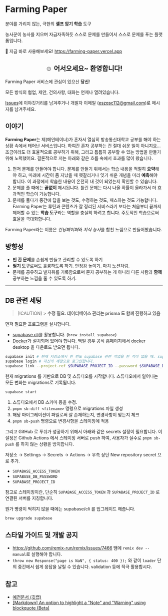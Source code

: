 # Farming Paper

분야를 가리지 않는, 극한의 **셀프 암기 학습** 도구

농사꾼이 농사를 지으며 자급자족하듯 스스로 문제를 만들어서 스스로 문제를 푸는 플랫폼입니다.

🚀 지금 바로 사용해보세요! <https://farming-paper.vercel.app>

<h2 align="center">
☺️ 어서오세요~ 환영합니다!
</h2>

Farming Paper 서비스에 관심이 있으신 **당신**!

모든 방식의 협업, 제안, 건의사항, 대화는 언제나 열려있습니다.

[Issues](https://github.com/farming-paper/farming-paper/issues)에 이야깃거리를 남겨주거나 개발자 이메일 (<eszqsc112@gmail.com>)로 메시지를 남겨주세요.

## 이야기

**Farming Paper**는 제(메인테이너)가 혼자서 열심히 방송통신대학교 공부를 해야 하는 상황 속에서 태어난 서비스입니다. 하여간 혼자 공부하는 건 절대 쉬운 일이 아니지요... 조금이라도 더 효율적으로 공부하기 위해, 그리고 틈틈히 공부할 수 있는 방법을 만들기 위해 노력했어요. 결론적으로 저는 아래와 같은 흐름 속에서 효과를 많이 봤습니다.

1. 먼저 문제를 만들어야 합니다. 문제를 만들기 위해서는 학습 내용을 적절히 **요약**해야 하고, 미래에 시간이 좀 지났을 때 헷갈리거나 잊기 쉬운 개념을 미리 **예측**해야 합니다. 이 과정에서 학습한 내용이 온전히 내 것이 되었는지 확인할 수 있습니다.
2. 문제를 풀 때에는 **끝없이** 제시됩니다. 틀린 문제는 다시 나올 확률이 올라가서 더 효과적인 학습이 가능합니다.
3. 문제를 풀다가 중간에 답을 보는 것도, 수정하는 것도, 패스하는 것도 가능합니다. Farming Paper는 루틴과 콘텐츠가 잘 정리된 서비스라기 보다는 처음부터 끝까지 제어할 수 있는 **학습 도구**라는 역할을 충실히 하려고 합니다. 주도적인 학습으로써 효율을 극대화합니다.

Farming Paper라는 이름은 *컨닝페이퍼*와 *지식 농사*를 합친 느낌으로 만들어봤습니다.

## 방향성

- **빈 칸 문제**를 손쉽게 만들고 관리할 수 있도록 하기
- **필기 도구**로써도 훌륭하도록 하기. 안정감 높이기. 마치 노션처럼.
- 문제를 공유하고 발자취를 기록함으로써 혼자 공부하는 게 아니라 다른 사람과 **함께** 공부하는 느낌을 줄 수 있도록 하기.

---

## DB 관련 세팅

> [!CAUTION] > **수정 필요. 데이터베이스 관리는 prisma 도 함께 진행하고 있음**

먼저 필요한 프로그램을 설치합니다.

- [supabase cli](https://supabase.com/docs/guides/cli)를 활용합니다. (`brew install supabase`)
- [Docker](https://www.docker.com/)가 설치되어 있어야 합니다. 맥일 경우 공식 홈페이지에서 docker desktop 을 다운로드 받으면 됩니다.

```bash
supabase init # 현재 저장소에서 한 번도 supabase 관련 작업을 한 적이 없을 때. supabse 폴더 생성됨.
supabase login # 자신의 계정으로 로그인합니다.
supabase link --project-ref $SUPABASE_PROJECT_ID --password $SUPABASE_DB_PASSWORD # .env 파일에서 불러옵니다.
```

현재 migrations 를 기반으로 DB 및 스튜디오를 시작합니다. 스튜디오에서 일어나는 모든 변화는 migrations로 기록됩니다.

```bash
supabase start
```

1. 스튜디오에서 DB 스키마 등을 수정.
2. `pnpm sb-diff <filename>` 명령으로 migrations 파일 생성
3. 해당 마이그레이션이 파일로써 잘 존재하는지, 변경사항이 맞는지 체크
4. `pnpm sb-push` 명령으로 변경사항을 스테이징에 적용

그리고 GitHub 로 푸쉬가 성공하기 위해서 아래와 같은 secrets 설정이 필요합니다. 이 설정은 Github Actions 에서 스테이징 서버로 push 하여, 사용자가 실수로 `pnpm sb-push` 를 하지 않는 상황을 방지합니다.

저장소 → Settings → Secrets → Actions → 우측 상단 New repository secret 으로 추가.

- `SUPABASE_ACCESS_TOKEN`
- `SUPABASE_DB_PASSWORD`
- `SUPABASE_PROJECT_ID`

참고로 스테이징이란, 단순히 `SUPABASE_ACCESS_TOKEN` 과 `SUPABASE_PROJECT_ID` 로 연결된 서버를 지칭합니다.

뭔가 명령이 먹히지 않을 때에는 supabase/cli 를 업그레이드 해줍니다.

```sh
brew upgrade supabase
```

## 스타일 가이드 및 개발 공지

- <https://github.com/remix-run/remix/issues/7466> 땜에 `remix dev --manual`로 실행해야 합니다.
- `throw new Response("page is NaN", { status: 400 });` 와 같이 `loader` 단의 중간에서 쉽게 응답을 날릴 수 있습니다. validation 등에 적극 활용합시다.

## 참고

- [예전문서 (깃랩)](https://gitlab.com/EzKorry/kestion/-/wikis/home)
- [[Markdown] An option to highlight a "Note" and "Warning" using blockquote (Beta)](https://github.com/orgs/community/discussions/16925)
